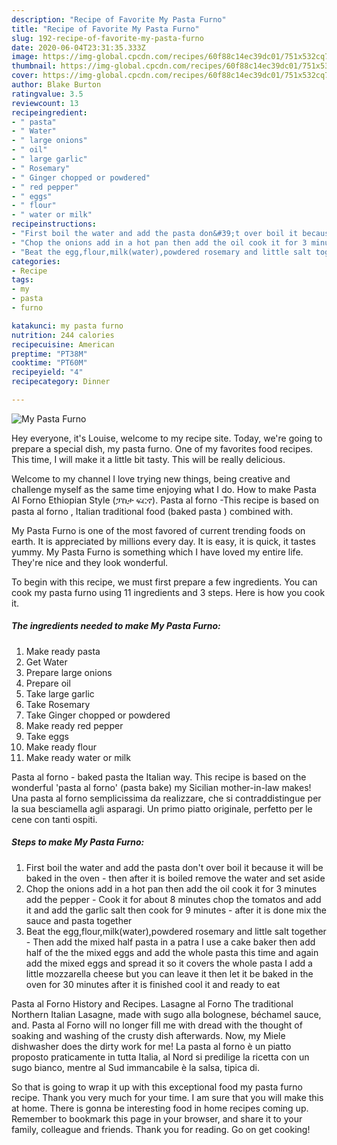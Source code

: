 ```yaml
---
description: "Recipe of Favorite My Pasta Furno"
title: "Recipe of Favorite My Pasta Furno"
slug: 192-recipe-of-favorite-my-pasta-furno
date: 2020-06-04T23:31:35.333Z
image: https://img-global.cpcdn.com/recipes/60f88c14ec39dc01/751x532cq70/my-pasta-furno-recipe-main-photo.jpg
thumbnail: https://img-global.cpcdn.com/recipes/60f88c14ec39dc01/751x532cq70/my-pasta-furno-recipe-main-photo.jpg
cover: https://img-global.cpcdn.com/recipes/60f88c14ec39dc01/751x532cq70/my-pasta-furno-recipe-main-photo.jpg
author: Blake Burton
ratingvalue: 3.5
reviewcount: 13
recipeingredient:
- " pasta"
- " Water"
- " large onions"
- " oil"
- " large garlic"
- " Rosemary"
- " Ginger chopped or powdered"
- " red pepper"
- " eggs"
- " flour"
- " water or milk"
recipeinstructions:
- "First boil the water and add the pasta don&#39;t over boil it because it will be baked in the oven  then after it is boiled remove the water and set aside"
- "Chop the onions add in a hot pan then add the oil cook it for 3 minutes add the pepper  Cook it for about 8 minutes chop the tomatos and add it and add the garlic salt then cook for 9 minutes  after it is done mix the sauce and pasta together"
- "Beat the egg,flour,milk(water),powdered rosemary and little salt together Then add the mixed half pasta in a patra I use a cake baker then add half of the the mixed eggs and add the whole pasta this time and again add the mixed eggs and spread it so it covers the whole pasta I add a little mozzarella cheese but you can leave it then let it be baked in the oven for 30 minutes after it is finished cool it and ready to eat"
categories:
- Recipe
tags:
- my
- pasta
- furno

katakunci: my pasta furno 
nutrition: 244 calories
recipecuisine: American
preptime: "PT38M"
cooktime: "PT60M"
recipeyield: "4"
recipecategory: Dinner

---
```



![My Pasta Furno](https://img-global.cpcdn.com/recipes/60f88c14ec39dc01/751x532cq70/my-pasta-furno-recipe-main-photo.jpg)

Hey everyone, it's Louise, welcome to my recipe site. Today, we're going to prepare a special dish, my pasta furno. One of my favorites food recipes. This time, I will make it a little bit tasty. This will be really delicious.

Welcome to my channel I love trying new things, being creative and challenge myself as the same time enjoying what I do. How to make Pasta Al Forno Ethiopian Style (ፓስታ ፍርኖ). Pasta al forno -This recipe is based on pasta al forno , Italian traditional food (baked pasta ) combined with.

My Pasta Furno is one of the most favored of current trending foods on earth. It is appreciated by millions every day. It is easy, it is quick, it tastes yummy. My Pasta Furno is something which I have loved my entire life. They're nice and they look wonderful.


To begin with this recipe, we must first prepare a few ingredients. You can cook my pasta furno using 11 ingredients and 3 steps. Here is how you cook it.

<!--inarticleads1-->

##### The ingredients needed to make My Pasta Furno:

1. Make ready  pasta
1. Get  Water
1. Prepare  large onions
1. Prepare  oil
1. Take  large garlic
1. Take  Rosemary
1. Take  Ginger chopped or powdered
1. Make ready  red pepper
1. Take  eggs
1. Make ready  flour
1. Make ready  water or milk


Pasta al forno - baked pasta the Italian way. This recipe is based on the wonderful &#39;pasta al forno&#39; (pasta bake) my Sicilian mother-in-law makes! Una pasta al forno semplicissima da realizzare, che si contraddistingue per la sua besciamella agli asparagi. Un primo piatto originale, perfetto per le cene con tanti ospiti. 

<!--inarticleads2-->

##### Steps to make My Pasta Furno:

1. First boil the water and add the pasta don&#39;t over boil it because it will be baked in the oven -  then after it is boiled remove the water and set aside
1. Chop the onions add in a hot pan then add the oil cook it for 3 minutes add the pepper  - Cook it for about 8 minutes chop the tomatos and add it and add the garlic salt then cook for 9 minutes -  after it is done mix the sauce and pasta together
1. Beat the egg,flour,milk(water),powdered rosemary and little salt together - Then add the mixed half pasta in a patra I use a cake baker then add half of the the mixed eggs and add the whole pasta this time and again add the mixed eggs and spread it so it covers the whole pasta I add a little mozzarella cheese but you can leave it then let it be baked in the oven for 30 minutes after it is finished cool it and ready to eat


Pasta al Forno History and Recipes. Lasagne al Forno The traditional Northern Italian Lasagne, made with sugo alla bolognese, béchamel sauce, and. Pasta al Forno wilI no longer fill me with dread with the thought of soaking and washing of the crusty dish afterwards. Now, my Miele dishwasher does the dirty work for me! La pasta al forno è un piatto proposto praticamente in tutta Italia, al Nord si predilige la ricetta con un sugo bianco, mentre al Sud immancabile è la salsa, tipica di. 

So that is going to wrap it up with this exceptional food my pasta furno recipe. Thank you very much for your time. I am sure that you will make this at home. There is gonna be interesting food in home recipes coming up. Remember to bookmark this page in your browser, and share it to your family, colleague and friends. Thank you for reading. Go on get cooking!
